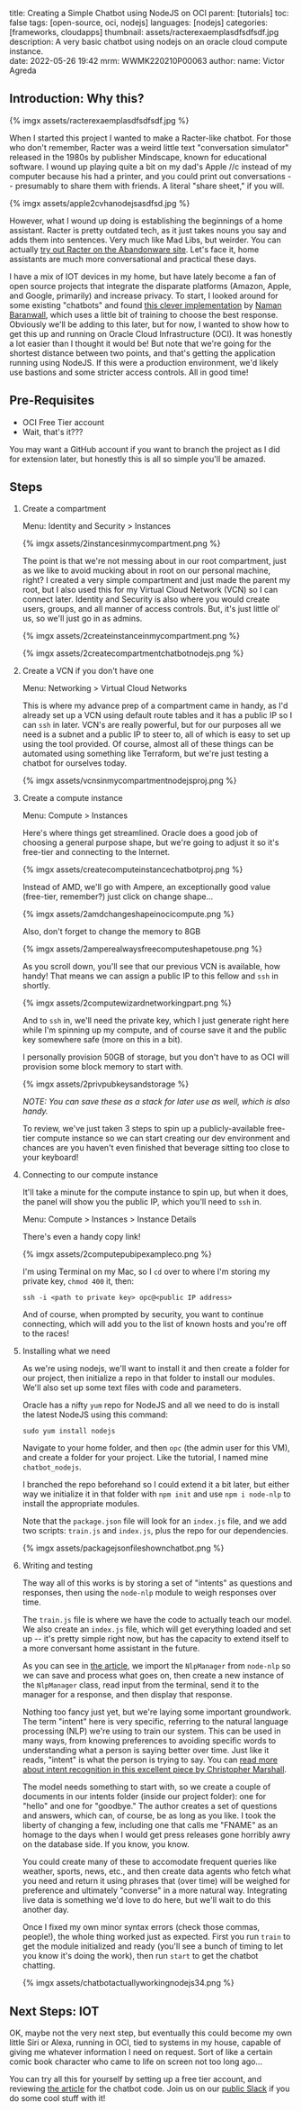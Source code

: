 
title: Creating a Simple Chatbot using NodeJS on OCI
parent: [tutorials]
toc: false
tags: [open-source, oci, nodejs]
languages: [nodejs]
categories: [frameworks, cloudapps]
thumbnail: assets/racterexaemplasdfsdfsdf.jpg
description: A very basic chatbot using nodejs on an oracle cloud compute instance.  
date: 2022-05-26 19:42
mrm: WWMK220210P00063
author:
    name: Victor Agreda 


## Introduction: Why this?

{% imgx assets/racterexaemplasdfsdfsdf.jpg %}

When I started this project I wanted to make a Racter-like chatbot. For those who don't remember, Racter was a weird little text "conversation simulator" released in the 1980s by publisher Mindscape, known for educational software. I wound up playing quite a bit on my dad's Apple //c instead of my computer because his had a printer, and you could print out conversations -- presumably to share them with friends. A literal "share sheet," if you will.

{% imgx assets/apple2cvhanodejsasdfsd.jpg %}

However, what I wound up doing is establishing the beginnings of a home assistant. Racter is pretty outdated tech, as it just takes nouns you say and adds them into sentences. Very much like Mad Libs, but weirder. You can actually [try out Racter on the Abandonware site](https://www.myabandonware.com/game/racter-4m/play-4m). Let's face it, home assistants are much more conversational and practical these days.

I have a mix of IOT devices in my home, but have lately become a fan of open source projects that integrate the disparate platforms (Amazon, Apple, and Google, primarily) and increase privacy. To start, I looked around for some existing "chatbots" and found [this clever implementation](https://github.com/Programmer101N/chatbot_nodejs) by [Naman Baranwall](https://github.com/Programmer101N), which uses a little bit of training to choose the best response. Obviously we'll be adding to this later, but for now, I wanted to show how to get this up and running on Oracle Cloud Infrastructure (OCI). It was honestly a lot easier than I thought it would be! But note that we're going for the shortest distance between two points, and that's getting the application running using NodeJS. If this were a production environment, we'd likely use bastions and some stricter access controls. All in good time!

## Pre-Requisites

* OCI Free Tier account
* Wait, that's it???

You may want a GitHub account if you want to branch the project as I did for extension later, but honestly this is all so simple you'll be amazed.

## Steps

1.  Create a compartment

	Menu: Identity and Security > Instances

	{% imgx assets/2instancesinmycompartment.png %}

	The point is that we're not messing about in our root compartment, just as we like to avoid mucking about in root on our personal machine, right? I created a very simple compartment and just made the parent my root, but I also used this for my Virtual Cloud Network (VCN) so I can connect later. Identity and Security is also where you would create users, groups, and all manner of access controls. But, it's just little ol' us, so we'll just go in as admins.

	{% imgx assets/2createinstanceinmycompartment.png %}

	{% imgx assets/2createcompartmentchatbotnodejs.png %}

2.  Create a VCN if you don't have one

	Menu: Networking > Virtual Cloud Networks

	This is where my advance prep of a compartment came in handy, as I'd already set up a VCN using default route tables and it has a public IP so I can `ssh` in later. VCN's are really powerful, but for our purposes all we need is a subnet and a public IP to steer to, all of which is easy to set up using the tool provided. Of course, almost all of these things can be automated using something like Terraform, but we're just testing a chatbot for ourselves today.

	{% imgx assets/vcnsinmycompartmentnodejsproj.png %}

3.  Create a compute instance

	Menu: Compute > Instances

	Here's where things get streamlined. Oracle does a good job of choosing a general purpose shape, but we're going to adjust it so it's free-tier and connecting to the Internet.

	{% imgx assets/createcomputeinstancechatbotproj.png %}

	Instead of AMD, we'll go with Ampere, an exceptionally good value (free-tier, remember?) just click on change shape...

	{% imgx assets/2amdchangeshapeinocicompute.png %}

	Also, don't forget to change the memory to 8GB

	{% imgx assets/2amperealwaysfreecomputeshapetouse.png %}

	As you scroll down, you'll see that our previous VCN is available, how handy! That means we can assign a public IP to this fellow and `ssh` in shortly.

	{% imgx assets/2computewizardnetworkingpart.png %}

	And to `ssh` in, we'll need the private key, which I just generate right here while I'm spinning up my compute, and of course save it and the public key somewhere safe (more on this in a bit).

	I personally provision 50GB of storage, but you don't have to as OCI will provision some block memory to start with.

	{% imgx assets/2privpubkeysandstorage %}

	*NOTE: You can save these as a stack for later use as well, which is also handy.*

	To review, we've just taken 3 steps to spin up a publicly-available free-tier compute instance so we can start creating our dev environment and chances are you haven't even finished that beverage sitting too close to your keyboard!

4.  Connecting to our compute instance

	It'll take a minute for the compute instance to spin up, but when it does, the panel will show you the public IP, which you'll need to `ssh` in. 

	Menu: Compute > Instances > Instance Details

	There's even a handy copy link!

	{% imgx assets/2computepubipexampleco.png %}

	I'm using Terminal on my Mac, so I `cd` over to where I'm storing my private key, `chmod 400` it, then:

	```console
	ssh -i <path to private key> opc@<public IP address>
	```

	And of course, when prompted by security, you want to continue connecting, which will add you to the list of known hosts and you're off to the races!

5.  Installing what we need

	As we're using nodejs, we'll want to install it and then create a folder for our project, then initialize a repo in that folder to install our modules. We'll also set up some text files with code and parameters.

	Oracle has a nifty `yum` repo for NodeJS and all we need to do is install the latest NodeJS using this command: 

	```console
	sudo yum install nodejs
	```

	Navigate to your home folder, and then `opc` (the admin user for this VM), and create a folder for your project. Like the tutorial, I named mine `chatbot_nodejs`.

	I branched the repo beforehand so I could extend it a bit later, but either way we initialize it in that folder with `npm init` and use `npm i node-nlp` to install the appropriate modules.

	Note that the `package.json` file will look for an `index.js` file, and we add two scripts: `train.js` and `index.js`, plus the repo for our dependencies.

	{% imgx assets/packagejsonfileshownchatbot.png %}

6.  Writing and testing

	The way all of this works is by storing a set of "intents" as questions and responses, then using the `node-nlp` module to weigh responses over time.

	The `train.js` file is where we have the code to actually teach our model. We also create an `index.js` file, which will get everything loaded and set up -- it's pretty simple right now, but has the capacity to extend itself to a more conversant home assistant in the future.

	As you can see in [the article](https://medium.com/geekculture/create-chatbot-with-nodejs-cf3d8bc3f302), we import the `NlpManager` from `node-nlp` so we can save and process what goes on, then create a new instance of the `NlpManager` class, read input from the terminal, send it to the manager for a response, and then display that response.

	Nothing too fancy just yet, but we're laying some important groundwork. The term "intent" here is very specific, referring to the natural language processing (NLP) we're using to train our system. This can be used in many ways, from knowing preferences to avoiding specific words to understanding what a person is saying better over time. Just like it reads, "intent" is what the person is trying to say. You can [read more about intent recognition in this excellent piece by Christopher Marshall](https://medium.com/mysuperai/what-is-intent-recognition-and-how-can-i-use-it-9ceb35055c4f).

	The model needs something to start with, so we create a couple of documents in our intents folder (inside our project folder): one for "hello" and one for "goodbye." The author creates a set of questions and answers, which can, of course, be as long as you like. I took the liberty of changing a few, including one that calls me "FNAME" as an homage to the days when I would get press releases gone horribly awry on the database side. If you know, you know.

	You could create many of these to accomodate frequent queries like weather, sports, news, etc., and then create data agents who fetch what you need and return it using phrases that (over time) will be weighed for preference and ultimately "converse" in a more natural way. Integrating live data is something we'd love to do here, but we'll wait to do this another day.

	Once I fixed my own minor syntax errors (check those commas, people!), the whole thing worked just as expected. First you run `train` to get the module initialized and ready (you'll see a bunch of timing to let you know it's doing the work), then run `start` to get the chatbot chatting.

	{% imgx assets/chatbotactuallyworkingnodejs34.png %}

## Next Steps: IOT

OK, maybe not the very next step, but eventually this could become my own little Siri or Alexa, running in OCI, tied to systems in my house, capable of giving me whatever information I need on request. Sort of like a certain comic book character who came to life on screen not too long ago...

You can try all this for yourself by setting up a free tier account, and reviewing [the article](https://medium.com/geekculture/create-chatbot-with-nodejs-cf3d8bc3f302) for the chatbot code. 
Join us on our [public Slack](https://bit.ly/devrel_slack) if you do some cool stuff with it!



